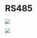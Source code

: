 # RS485

![](https://github.com/piliwilliam0306/RS485/blob/master/IMAG0085.jpg)

![](https://github.com/piliwilliam0306/RS485/blob/master/IMAG0086.jpg)
